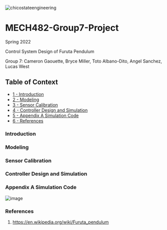 ![chicostateengineering](https://user-images.githubusercontent.com/104525569/165656325-126c0024-a1b2-44f3-8fbc-4cbb8f84246b.png)
# MECH482-Group7-Project

 Spring 2022 
 
 Control System Design of Furuta Pendulum 
 
 Group 7: Cameron Gaouette, Bryce Miller, Toto Albano-Dito, Angel Sanchez, Lucas West 

## Table of Context
+ [1 - Introduction](#Introduction) 
+ [2 - Modeling](#Modeling)
+ [3 - Sensor Calibration](#Sensor-Calibration)
+ [4 - Controller Design and Simulation](#Controller-Design-and-Simulation)
+ [5 - Appendix A Simulation Code](#Appendix-A-Simulation-Code)
+ [6 - References](#References)

### Introduction

### Modeling

### Sensor Calibration

### Controller Design and Simulation 

### Appendix A Simulation Code
![image](https://user-images.githubusercontent.com/104540152/165661162-1eac72a2-db51-45f5-a080-0e814cc36728.png)
### References 
1) https://en.wikipedia.org/wiki/Furuta_pendulum

